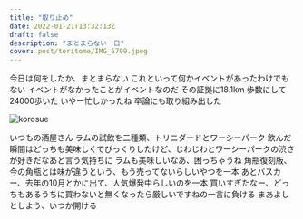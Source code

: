 ```yaml
---
title: "取り止め"
date: 2022-01-21T13:32:13Z
draft: false
description: "まとまらない一日"
cover: post/toritome/IMG_5799.jpeg
---
```


今日は何をしたか、まとまらない
これといって何かイベントがあったわけでもない
イベントがなかったことがイベントなのだ
その証拠に18.1km
歩数にして24000歩いた
いやー忙しかったね
卒論にも取り組み出した

![korosue](./IMG_5802.jpe)

いつもの酒屋さん
ラムの試飲を二種類、トリニダードとワーシーパーク
飲んだ瞬間はどっちも美味しくてびっくりしたけど、じわじわとワーシーパークの渋さが好きだなあと言う気持ちに
ラムも美味しいなあ、困っちゃうね
角瓶復刻版、今の角瓶とは味が違うという、もう売ってないらしいやつを一本
あとバスカー、去年の10月とかに出て、人気爆発中らしいのを一本
買いすぎたなー、どっちもあるうちに買わないと無くなったら厳しいですねの一言に負ける
まあよしとしよう、いつか開ける

